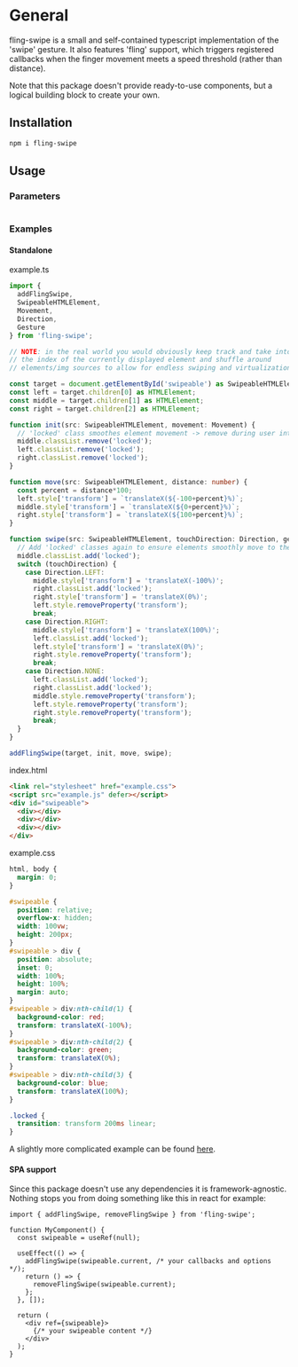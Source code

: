 # General

fling-swipe is a small and self-contained typescript implementation of the 'swipe' gesture. It also features 'fling' support, which triggers registered callbacks when the finger movement meets a speed threshold (rather than distance).  

Note that this package doesn't provide ready-to-use components, but a logical building block to create your own.

## Installation

```bash
npm i fling-swipe
```

## Usage

### Parameters

```ts
```

### Examples

#### Standalone

example.ts
```ts
import { 
  addFlingSwipe, 
  SwipeableHTMLElement, 
  Movement, 
  Direction, 
  Gesture
} from 'fling-swipe';

// NOTE: in the real world you would obviously keep track and take into account
// the index of the currently displayed element and shuffle around
// elements/img sources to allow for endless swiping and virtualization

const target = document.getElementById('swipeable') as SwipeableHTMLElement;
const left = target.children[0] as HTMLElement;
const middle = target.children[1] as HTMLElement;
const right = target.children[2] as HTMLElement;

function init(src: SwipeableHTMLElement, movement: Movement) {
  // 'locked' class smoothes element movement -> remove during user interaction
  middle.classList.remove('locked');
  left.classList.remove('locked');
  right.classList.remove('locked');
}

function move(src: SwipeableHTMLElement, distance: number) {
  const percent = distance*100;
  left.style['transform'] = `translateX(${-100+percent}%)`;
  middle.style['transform'] = `translateX(${0+percent}%)`;
  right.style['transform'] = `translateX(${100+percent}%)`;
}

function swipe(src: SwipeableHTMLElement, touchDirection: Direction, gesture: Gesture) {
  // Add 'locked' classes again to ensure elements smoothly move to their new positions
  middle.classList.add('locked');
  switch (touchDirection) {
    case Direction.LEFT:
      middle.style['transform'] = 'translateX(-100%)';
      right.classList.add('locked');
      right.style['transform'] = 'translateX(0%)';
      left.style.removeProperty('transform');
      break;
    case Direction.RIGHT:
      middle.style['transform'] = 'translateX(100%)';
      left.classList.add('locked');
      left.style['transform'] = 'translateX(0%)';
      right.style.removeProperty('transform');
      break;
    case Direction.NONE:
      left.classList.add('locked');
      right.classList.add('locked');
      middle.style.removeProperty('transform');
      left.style.removeProperty('transform');
      right.style.removeProperty('transform');
      break;
  }
}

addFlingSwipe(target, init, move, swipe);
```

index.html
```html
<link rel="stylesheet" href="example.css">
<script src="example.js" defer></script>
<div id="swipeable">
  <div></div>
  <div></div>
  <div></div>
</div>
```

example.css
```css
html, body {
  margin: 0;
}

#swipeable {
  position: relative;
  overflow-x: hidden;
  width: 100vw;
  height: 200px;
}
#swipeable > div {
  position: absolute;
  inset: 0;
  width: 100%;
  height: 100%;
  margin: auto;
}
#swipeable > div:nth-child(1) {
  background-color: red;
  transform: translateX(-100%);
}
#swipeable > div:nth-child(2) {
  background-color: green;
  transform: translateX(0%);
}
#swipeable > div:nth-child(3) {
  background-color: blue;
  transform: translateX(100%);
}

.locked {
  transition: transform 200ms linear;
}
```

A slightly more complicated example can be found [here](/example/).

#### SPA support

Since this package doesn't use any dependencies it is framework-agnostic. Nothing stops you from doing something like this in react for example:
```tsx
import { addFlingSwipe, removeFlingSwipe } from 'fling-swipe';

function MyComponent() {
  const swipeable = useRef(null);

  useEffect(() => {
    addFlingSwipe(swipeable.current, /* your callbacks and options */);
    return () => {
      removeFlingSwipe(swipeable.current);
    };
  }, []);

  return (
    <div ref={swipeable}>
      {/* your swipeable content */}
    </div>
  );
}

```
